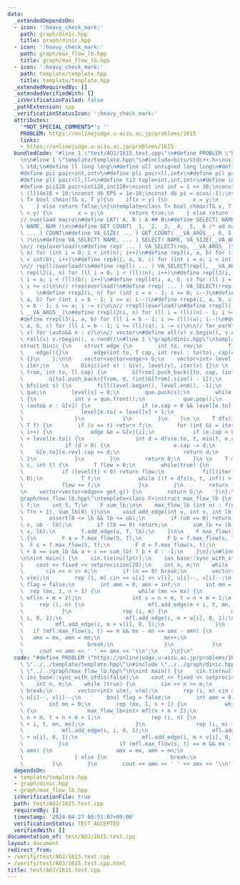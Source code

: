 ```yaml
---
data:
  _extendedDependsOn:
  - icon: ':heavy_check_mark:'
    path: graph/dinic.hpp
    title: graph/dinic.hpp
  - icon: ':heavy_check_mark:'
    path: graph/max_flow_lb.hpp
    title: graph/max_flow_lb.hpp
  - icon: ':heavy_check_mark:'
    path: template/template.hpp
    title: template/template.hpp
  _extendedRequiredBy: []
  _extendedVerifiedWith: []
  _isVerificationFailed: false
  _pathExtension: cpp
  _verificationStatusIcon: ':heavy_check_mark:'
  attributes:
    '*NOT_SPECIAL_COMMENTS*': ''
    PROBLEM: https://onlinejudge.u-aizu.ac.jp/problems/1615
    links:
    - https://onlinejudge.u-aizu.ac.jp/problems/1615
  bundledCode: "#line 1 \"test/AOJ/1615.test.cpp\"\n#define PROBLEM \"https://onlinejudge.u-aizu.ac.jp/problems/1615\"\
    \n\n#line 1 \"template/template.hpp\"\n#include<bits/stdc++.h>\nusing namespace\
    \ std;\n#define ll long long\n#define ull unsigned long long\n#define db double\n\
    #define pii pair<int,int>\n#define pli pair<ll,int>\n#define pil pair<int,ll>\n\
    #define pll pair<ll,ll>\n#define ti3 tuple<int,int,int>\n#define int128 __int128_t\n\
    #define pii128 pair<int128,int128>\nconst int inf = 1 << 30;\nconst ll linf =\
    \ (ll)4e18 + 10;\nconst db EPS = 1e-10;\nconst db pi = acos(-1);\ntemplate<class\
    \ T> bool chmin(T& x, T y){\n    if(x > y) {\n        x = y;\n        return true;\n\
    \    } else return false;\n}\ntemplate<class T> bool chmax(T& x, T y){\n    if(x\
    \ < y) {\n        x = y;\n        return true;\n    } else return false;\n}\n\n\
    // overload macro\n#define CAT( A, B ) A ## B\n#define SELECT( NAME, NUM ) CAT(\
    \ NAME, NUM )\n\n#define GET_COUNT( _1, _2, _3, _4, _5, _6 /* ad nauseam */, COUNT,\
    \ ... ) COUNT\n#define VA_SIZE( ... ) GET_COUNT( __VA_ARGS__, 6, 5, 4, 3, 2, 1\
    \ )\n\n#define VA_SELECT( NAME, ... ) SELECT( NAME, VA_SIZE(__VA_ARGS__) )(__VA_ARGS__)\n\
    \n// rep(overload)\n#define rep( ... ) VA_SELECT(rep, __VA_ARGS__)\n#define rep2(i,\
    \ n) for (int i = 0; i < int(n); i++)\n#define rep3(i, a, b) for (int i = a; i\
    \ < int(b); i++)\n#define rep4(i, a, b, c) for (int i = a; i < int(b); i += c)\n\
    \n// repll(overload)\n#define repll( ... ) VA_SELECT(repll, __VA_ARGS__)\n#define\
    \ repll2(i, n) for (ll i = 0; i < (ll)(n); i++)\n#define repll3(i, a, b) for (ll\
    \ i = a; i < (ll)(b); i++)\n#define repll4(i, a, b, c) for (ll i = a; i < (ll)(b);\
    \ i += c)\n\n// rrep(overload)\n#define rrep( ... ) VA_SELECT(rrep, __VA_ARGS__)\
    \    \n#define rrep2(i, n) for (int i = n - 1; i >= 0; i--)\n#define rrep3(i,\
    \ a, b) for (int i = b - 1; i >= a; i--)\n#define rrep4(i, a, b, c) for (int i\
    \ = b - 1; i >= a; i -= c)\n\n// rrepll(overload)\n#define rrepll( ... ) VA_SELECT(rrepll,\
    \ __VA_ARGS__)\n#define rrepll2(i, n) for (ll i = (ll)(n) - 1; i >= 0ll; i--)\n\
    #define rrepll3(i, a, b) for (ll i = b - 1; i >= (ll)(a); i--)\n#define rrepll4(i,\
    \ a, b, c) for (ll i = b - 1; i >= (ll)(a); i -= c)\n\n// for_earh\n#define fore(e,\
    \ v) for (auto&& e : v)\n\n// vector\n#define all(v) v.begin(), v.end()\n#define\
    \ rall(v) v.rbegin(), v.rend()\n#line 1 \"graph/dinic.hpp\"\ntemplate<class T>\n\
    struct Dinic {\n    struct edge {\n        int to, rev;\n        T cap;\n    \
    \    edge(){}\n        edge(int to, T cap, int rev) : to(to), cap(cap), rev(rev)\
    \ {}\n    };\n\n    vector<vector<edge>> G;\n    vector<int> level;\n    vector<int>\
    \ iter;\n    \n    Dinic(int v) : G(v), level(v), iter(v) {}\n \n    void add_edge(int\
    \ from, int to, ll cap) {\n        G[from].push_back({to, cap, (int)G[to].size()});\n\
    \        G[to].push_back({from, 0, (int)G[from].size() - 1});\n    }\n \n    void\
    \ bfs(int s) {\n        fill(level.begin(), level.end(), -1);\n        queue<int>\
    \ que;\n        level[s] = 0;\n        que.push(s);\n        while (!que.empty())\
    \ {\n            int v = que.front();\n            que.pop();\n            for\
    \ (auto& e : G[v]) {\n                if (e.cap > 0 && level[e.to] < 0) {\n  \
    \                  level[e.to] = level[v] + 1;\n                    que.push(e.to);\n\
    \                }\n            }\n        }\n    }\n \n    T dfs(int v, int t,\
    \ T f) {\n        if (v == t) return f;\n        for (int &i = iter[v]; i < (int)G[v].size();\
    \ i++) {\n            edge &e = G[v][i];\n            if (e.cap > 0 && level[v]\
    \ < level[e.to]) {\n                int d = dfs(e.to, t, min(f, e.cap));\n   \
    \             if (d > 0) {\n                    e.cap -= d;\n                \
    \    G[e.to][e.rev].cap += d;\n                    return d;\n               \
    \ }\n            }\n        }\n        return 0;\n    }\n \n    T max_flow(int\
    \ s, int t) {\n        T flow = 0;\n        while(true) {\n            bfs(s);\n\
    \            if (level[t] < 0) return flow;\n            fill(iter.begin(), iter.end(),\
    \ 0);\n            T f;\n            while ((f = dfs(s, t, inf)) > 0) {\n    \
    \            flow += f;\n            }\n        }\n        return flow;\n    }\n\
    \n    vector<vector<edge>> get_g() {\n        return G;\n    }\n};\n#line 1 \"\
    graph/max_flow_lb.hpp\"\ntemplate<class F>\nstruct max_flow_lb {\n    Dinic<F>\
    \ f;\n    int S, T;\n    F sum_lb;\n\n    max_flow_lb (int n) : f(n + 2), S(n),\
    \ T(n + 1), sum_lb(0) {}\n\n    void add_edge(int u, int v, int lb, int ub) {\n\
    \        assert(0 <= lb && lb <= ub);\n        if (ub == 0) return;\n        f.add_edge(u,\
    \ v, ub - lb);\n        if (lb == 0) return;\n        sum_lb += lb;\n        f.add_edge(S,\
    \ v, lb);\n        f.add_edge(u, T, lb);\n    }\n\n    F max_flow(int s, int t)\
    \ {\n        F a = f.max_flow(S, T);\n        F b = f.max_flow(s, T);\n      \
    \  F c = f.max_flow(S, t);\n        F d = f.max_flow(s, t);\n        return (a\
    \ + b == sum_lb && a + c == sum_lb) ? b + d : -1;\n    }\n};\n#line 6 \"test/AOJ/1615.test.cpp\"\
    \n\nint main() {\n    cin.tie(nullptr);\n    ios_base::sync_with_stdio(false);\n\
    \    cout << fixed << setprecision(20);\n    int n, m;\n    while (true) {\n \
    \       cin >> n >> m;\n        if (n == 0) break;\n        vector<int> u(m),\
    \ v(m);\n        rep (i, m) cin >> u[i] >> v[i], u[i]--, v[i]--;\n        bool\
    \ flag = false;\n        int amn = 0, amx = inf;\n        int mn = 0;\n      \
    \  rep (mx, 1, n + 1) {\n            while (mn <= mx) {\n                max_flow_lb<int>\
    \ mfl(n + m + 2);\n                int s = n + m, t = n + m + 1;\n           \
    \     rep (i, n) {\n                    mfl.add_edge(m + i, t, mn, mx);\n    \
    \            }\n                rep (i, m) {\n                    mfl.add_edge(s,\
    \ i, 0, 1);\n                    mfl.add_edge(i, m + u[i], 0, 1);\n          \
    \          mfl.add_edge(i, m + v[i], 0, 1);\n                }\n             \
    \   if (mfl.max_flow(s, t) == m && mx - mn <= amx - amn) {\n                 \
    \   amx = mx, amn = mn;\n                    mn++;\n                } else {\n\
    \                    break;\n                }\n            }\n        }\n   \
    \     cout << amn << ' ' << amx << '\\n';\n    }\n}\n"
  code: "#define PROBLEM \"https://onlinejudge.u-aizu.ac.jp/problems/1615\"\n\n#include\
    \ \"../../template/template.hpp\"\n#include \"../../graph/dinic.hpp\"\n#include\
    \ \"../../graph/max_flow_lb.hpp\"\n\nint main() {\n    cin.tie(nullptr);\n   \
    \ ios_base::sync_with_stdio(false);\n    cout << fixed << setprecision(20);\n\
    \    int n, m;\n    while (true) {\n        cin >> n >> m;\n        if (n == 0)\
    \ break;\n        vector<int> u(m), v(m);\n        rep (i, m) cin >> u[i] >> v[i],\
    \ u[i]--, v[i]--;\n        bool flag = false;\n        int amn = 0, amx = inf;\n\
    \        int mn = 0;\n        rep (mx, 1, n + 1) {\n            while (mn <= mx)\
    \ {\n                max_flow_lb<int> mfl(n + m + 2);\n                int s =\
    \ n + m, t = n + m + 1;\n                rep (i, n) {\n                    mfl.add_edge(m\
    \ + i, t, mn, mx);\n                }\n                rep (i, m) {\n        \
    \            mfl.add_edge(s, i, 0, 1);\n                    mfl.add_edge(i, m\
    \ + u[i], 0, 1);\n                    mfl.add_edge(i, m + v[i], 0, 1);\n     \
    \           }\n                if (mfl.max_flow(s, t) == m && mx - mn <= amx -\
    \ amn) {\n                    amx = mx, amn = mn;\n                    mn++;\n\
    \                } else {\n                    break;\n                }\n   \
    \         }\n        }\n        cout << amn << ' ' << amx << '\\n';\n    }\n}"
  dependsOn:
  - template/template.hpp
  - graph/dinic.hpp
  - graph/max_flow_lb.hpp
  isVerificationFile: true
  path: test/AOJ/1615.test.cpp
  requiredBy: []
  timestamp: '2024-04-27 00:51:07+09:00'
  verificationStatus: TEST_ACCEPTED
  verifiedWith: []
documentation_of: test/AOJ/1615.test.cpp
layout: document
redirect_from:
- /verify/test/AOJ/1615.test.cpp
- /verify/test/AOJ/1615.test.cpp.html
title: test/AOJ/1615.test.cpp
---
```

